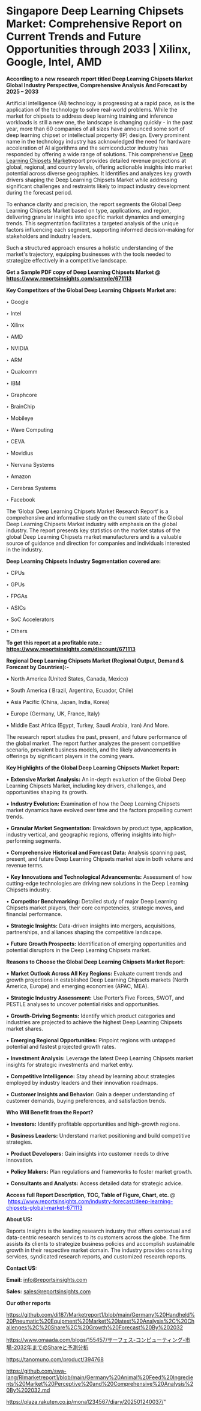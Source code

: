 # Singapore Deep Learning Chipsets Market: Comprehensive Report on Current Trends and Future Opportunities through 2033 | Xilinx, Google, Intel, AMD

<strong>According to a new research report titled Deep Learning Chipsets Market Global Industry Perspective, Comprehensive Analysis And Forecast by 2025 – 2033</strong>

Artificial intelligence (AI) technology is progressing at a rapid pace, as is the application of the technology to solve real-world problems. While the market for chipsets to address deep learning training and inference workloads is still a new one, the landscape is changing quickly - in the past year, more than 60 companies of all sizes have announced some sort of deep learning chipset or intellectual property (IP) design. Every prominent name in the technology industry has acknowledged the need for hardware acceleration of AI algorithms and the semiconductor industry has responded by offering a wide range of solutions. This comprehensive <a href=https://www.reportsinsights.com/sample/671113>Deep Learning Chipsets Market</a>report provides detailed revenue projections at global, regional, and country levels, offering actionable insights into market potential across diverse geographies. It identifies and analyzes key growth drivers shaping the Deep Learning Chipsets Market while addressing significant challenges and restraints likely to impact industry development during the forecast period.

To enhance clarity and precision, the report segments the Global Deep Learning Chipsets Market based on type, applications, and region, delivering granular insights into specific market dynamics and emerging trends. This segmentation facilitates a targeted analysis of the unique factors influencing each segment, supporting informed decision-making for stakeholders and industry leaders.

Such a structured approach ensures a holistic understanding of the market's trajectory, equipping businesses with the tools needed to strategize effectively in a competitive landscape.

<strong>Get a Sample PDF copy of Deep Learning Chipsets Market </strong><strong>@<a href=https://www.reportsinsights.com/sample/671113 style=color:#0000ff;> https://www.reportsinsights.com/sample/671113</a></strong></font>

<strong>Key Competitors of the Global Deep Learning Chipsets Market are:</strong>

‣ Google

‣ Intel

‣ Xilinx

‣ AMD

‣ NVIDIA

‣ ARM

‣ Qualcomm

‣ IBM

‣ Graphcore

‣ BrainChip

‣ Mobileye

‣ Wave Computing

‣ CEVA

‣ Movidius

‣ Nervana Systems

‣ Amazon

‣ Cerebras Systems

‣ Facebook

The ‘Global Deep Learning Chipsets Market Research Report’ is a comprehensive and informative study on the current state of the Global Deep Learning Chipsets Market industry with emphasis on the global industry. The report presents key statistics on the market status of the global Deep Learning Chipsets market manufacturers and is a valuable source of guidance and direction for companies and individuals interested in the industry.

<strong>Deep Learning Chipsets Industry Segmentation covered are:</strong>

‣ CPUs

‣ GPUs

‣ FPGAs

‣ ASICs

‣ SoC Accelerators

‣ Others

<strong>To get this report at a profitable rate.: <a href=https://www.reportsinsights.com/discount/671113 style=color:#0000ff;>https://www.reportsinsights.com/discount/671113</a></strong></font>

<strong>Regional Deep Learning Chipsets Market (Regional Output, Demand &amp; Forecast by Countries):-</strong>

• North America (United States, Canada, Mexico)

• South America ( Brazil, Argentina, Ecuador, Chile)

• Asia Pacific (China, Japan, India, Korea)

• Europe (Germany, UK, France, Italy)

• Middle East Africa (Egypt, Turkey, Saudi Arabia, Iran) And More.

The research report studies the past, present, and future performance of the global market. The report further analyzes the present competitive scenario, prevalent business models, and the likely advancements in offerings by significant players in the coming years.

<strong>Key Highlights of the Global Deep Learning Chipsets Market Report:</strong>

• <strong>Extensive Market Analysis:</strong> An in-depth evaluation of the Global Deep Learning Chipsets Market, including key drivers, challenges, and opportunities shaping its growth.

• <strong>Industry Evolution:</strong> Examination of how the Deep Learning Chipsets market dynamics have evolved over time and the factors propelling current trends.

• <strong>Granular Market Segmentation:</strong> Breakdown by product type, application, industry vertical, and geographic regions, offering insights into high-performing segments.

• <strong>Comprehensive Historical and Forecast Data:</strong> Analysis spanning past, present, and future Deep Learning Chipsets market size in both volume and revenue terms.

• <strong>Key Innovations and Technological Advancements:</strong> Assessment of how cutting-edge technologies are driving new solutions in the Deep Learning Chipsets industry.

• <strong>Competitor Benchmarking:</strong> Detailed study of major Deep Learning Chipsets market players, their core competencies, strategic moves, and financial performance.

• <strong>Strategic Insights:</strong> Data-driven insights into mergers, acquisitions, partnerships, and alliances shaping the competitive landscape.

• <strong>Future Growth Prospects:</strong> Identification of emerging opportunities and potential disruptors in the Deep Learning Chipsets market.

<strong>Reasons to Choose the Global Deep Learning Chipsets Market Report:</strong>

• <strong>Market Outlook Across All Key Regions:</strong> Evaluate current trends and growth projections in established Deep Learning Chipsets markets (North America, Europe) and emerging economies (APAC, MEA).

• <strong>Strategic Industry Assessment:</strong> Use Porter’s Five Forces, SWOT, and PESTLE analyses to uncover potential risks and opportunities.

• <strong>Growth-Driving Segments:</strong> Identify which product categories and industries are projected to achieve the highest Deep Learning Chipsets market shares.

• <strong>Emerging Regional Opportunities:</strong> Pinpoint regions with untapped potential and fastest projected growth rates.

• <strong>Investment Analysis:</strong> Leverage the latest Deep Learning Chipsets market insights for strategic investments and market entry.

• <strong>Competitive Intelligence:</strong> Stay ahead by learning about strategies employed by industry leaders and their innovation roadmaps.

• <strong>Customer Insights and Behavior:</strong> Gain a deeper understanding of customer demands, buying preferences, and satisfaction trends.

<strong>Who Will Benefit from the Report?</strong>

• <strong>Investors:</strong> Identify profitable opportunities and high-growth regions.

• <strong>Business Leaders:</strong> Understand market positioning and build competitive strategies.

• <strong>Product Developers:</strong> Gain insights into customer needs to drive innovation.

• <strong>Policy Makers:</strong> Plan regulations and frameworks to foster market growth.

• <strong>Consultants and Analysts:</strong> Access detailed data for strategic advice.
</ul>
<strong>Access full Report Description, TOC, Table of Figure, Chart, etc. </strong>@  <a href=https://www.reportsinsights.com/industry-forecast/deep-learning-chipsets-global-market-671113 style=color:#0000ff;>https://www.reportsinsights.com/industry-forecast/deep-learning-chipsets-global-market-671113</a></font>

<strong><strong>About US</strong>:</strong>

Reports Insights is the leading research industry that offers contextual and data-centric research services to its customers across the globe. The firm assists its clients to strategize business policies and accomplish sustainable growth in their respective market domain. The industry provides consulting services, syndicated research reports, and customized research reports.

<strong>Contact US:</strong>

<p class=""""><b>Email:</b> <a href=mailto:info@reportsinsights.com>info@reportsinsights.com</a></p>
<p class=""""><b>Sales:</b> <a href=mailto:sales@reportsinsights.com>sales@reportsinsights.com</a></p>

<strong>Our other reports</strong>

<a href=https://github.com/di187/Marketreport1/blob/main/Germany%20Handheld%20Pneumatic%20Equipment%20Market%20latest%20Analysis%2C%20Challenges%2C%20Share%2C%20Growth%20Forecast%20By%202032>https://github.com/di187/Marketreport1/blob/main/Germany%20Handheld%20Pneumatic%20Equipment%20Market%20latest%20Analysis%2C%20Challenges%2C%20Share%2C%20Growth%20Forecast%20By%202032</a>

<a href=https://www.omaada.com/blogs/155457/サーフェス-コンピューティング-市場-2032年までのShareと予測分析>https://www.omaada.com/blogs/155457/サーフェス-コンピューティング-市場-2032年までのShareと予測分析</a>

<a href=https://tanomuno.com/product/394768>https://tanomuno.com/product/394768</a>

<a href=https://github.com/swa-lang/RImarketreport1/blob/main/Germany%20Animal%20Feed%20Ingredients%20Market%20Perceptive%20and%20Comprehensive%20Analysis%20By%202032.md>https://github.com/swa-lang/RImarketreport1/blob/main/Germany%20Animal%20Feed%20Ingredients%20Market%20Perceptive%20and%20Comprehensive%20Analysis%20By%202032.md</a>

<a href=https://plaza.rakuten.co.jp/mona1234567/diary/202501240037/>https://plaza.rakuten.co.jp/mona1234567/diary/202501240037/</a>"
